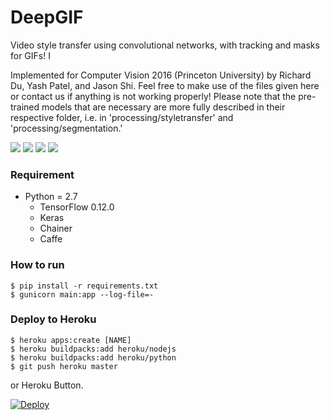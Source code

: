 # DeepGIF
Video style transfer using convolutional networks, with tracking and masks for GIFs! I

Implemented for Computer Vision 2016 (Princeton University) by Richard Du, Yash Patel, and Jason Shi. Feel free to make use of the files given here or contact us if anything is not working properly! Please note that the pre-trained models that are necessary are more fully described in their respective folder, i.e. in 'processing/styletransfer' and 'processing/segmentation.'

![](https://media.giphy.com/media/l3q2GFXj10Zk4u6k0/source.gif)
![](https://media.giphy.com/media/l3q2PsoY9acvLFELS/source.gif)
![](https://media.giphy.com/media/26xBP8Jg8b5tPHO9i/source.gif)
![](https://media.giphy.com/media/l3q2Zr1IYQyT6Jz3y/giphy.gif)

### Requirement ###

- Python = 2.7
  - TensorFlow 0.12.0
  - Keras
  - Chainer
  - Caffe

### How to run ###

    $ pip install -r requirements.txt
    $ gunicorn main:app --log-file=-


### Deploy to Heroku ###

    $ heroku apps:create [NAME]
    $ heroku buildpacks:add heroku/nodejs
    $ heroku buildpacks:add heroku/python
    $ git push heroku master

or Heroku Button.

[![Deploy](https://www.herokucdn.com/deploy/button.svg)](https://heroku.com/deploy)
